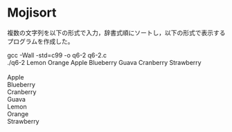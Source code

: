 # Mojisort
複数の文字列を以下の形式で入力，辞書式順にソートし，以下の形式で表示するプログラムを作成した。

gcc -Wall -std=c99 -o q6-2 q6-2.c <br>
./q6-2 Lemon Orange Apple Blueberry Guava Cranberry Strawberry <br>
<br>
Apple <br>
Blueberry <br>
Cranberry <br>
Guava <br>
Lemon <br>
Orange <br>
Strawberry <br>
